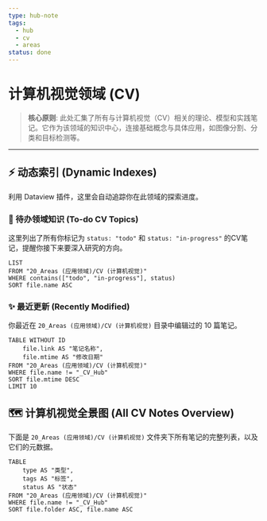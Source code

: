```yaml
---
type: hub-note
tags:
  - hub
  - cv
  - areas
status: done
---
```

# 计算机视觉领域 (CV)

> **核心原则**: 此处汇集了所有与计算机视觉（CV）相关的理论、模型和实践笔记。它作为该领域的知识中心，连接基础概念与具体应用，如图像分割、分类和目标检测等。

---

## ⚡ 动态索引 (Dynamic Indexes)

利用 Dataview 插件，这里会自动追踪你在此领域的探索进度。

### 📝 待办领域知识 (To-do CV Topics)

这里列出了所有你标记为 `status: "todo"` 和 `status: "in-progress"` 的CV笔记，提醒你接下来要深入研究的方向。

```dataview
LIST
FROM "20_Areas (应用领域)/CV (计算机视觉)"
WHERE contains(["todo", "in-progress"], status)
SORT file.name ASC
```

### ✨ 最近更新 (Recently Modified)

你最近在 `20_Areas (应用领域)/CV (计算机视觉)` 目录中编辑过的 10 篇笔记。

```dataview
TABLE WITHOUT ID
	file.link AS "笔记名称",
	file.mtime AS "修改日期"
FROM "20_Areas (应用领域)/CV (计算机视觉)"
WHERE file.name != "_CV_Hub"
SORT file.mtime DESC
LIMIT 10
```

## 🗺️ 计算机视觉全景图 (All CV Notes Overview)

下面是 `20_Areas (应用领域)/CV (计算机视觉)` 文件夹下所有笔记的完整列表，以及它们的元数据。

```dataview
TABLE
    type AS "类型",
    tags AS "标签",
    status AS "状态"
FROM "20_Areas (应用领域)/CV (计算机视觉)"
WHERE file.name != "_CV_Hub"
SORT file.folder ASC, file.name ASC
```
